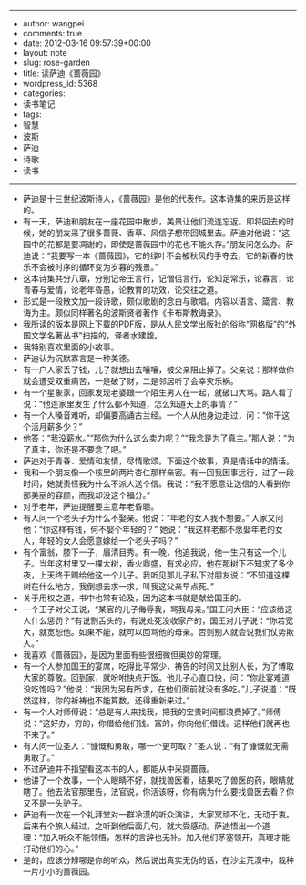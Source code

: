 - --
- author: wangpei
- comments: true
- date: 2012-03-16 09:57:39+00:00
- layout: note
- slug: rose-garden
- title: 读萨迪《蔷薇园》
- wordpress_id: 5368
- categories:
- 读书笔记
- tags:
- 智慧
- 波斯
- 萨迪
- 诗歌
- 读书
- --
- 萨迪是十三世纪波斯诗人，《蔷薇园》是他的代表作。这本诗集的来历是这样的。
- 有一天，萨迪和朋友在一座花园中散步，美景让他们流连忘返。即将回去的时候，她的朋友采了很多蔷薇、香草、风信子想带回城里去。萨迪对他说：“这园中的花都是要凋谢的，即使是蔷薇园中的花也不能久存。”朋友问怎么办。萨迪说：“我要写一本《蔷薇园》，它的绿叶不会被秋风的手夺去，它的新春的快乐不会被时序的循环变为岁暮的残景。”
- 这本诗集共分八章，分别记帝王言行，记僧侣言行，论知足常乐，论寡言，论青春与爱情，论老年昏愚，论教育的功效，论交往之道。
- 形式是一段散文加一段诗歌，颇似歌剧的念白与歌唱。内容以语言、箴言、教诲为主。颇似同样著名的波斯贤者著作《卡布斯教诲录》。
- 我所读的版本是网上下载的PDF版，是从人民文学出版社的俗称“网格版”的“外国文学名著丛书”扫描的，译者水建馥。
- 我特别喜欢里面的小故事。
- 萨迪认为沉默寡言是一种美德。
- 有一户人家丢了钱，儿子就想出去嚷嚷，被父亲阻止掉了。父亲说：那样做你就会遭受双重痛苦，一是破了财，二是邻居听了会幸灾乐祸。
- 有一个星象家，回家发现老婆跟一个陌生男人在一起，就破口大骂。路人看了说：“他连家里发生了什么都不知道，怎么知道天上的事情？”
- 有一个人嗓音难听，却偏要高诵古兰经。一个人从他身边走过，问：“你干这个活月薪多少？”
- 他答：“我没薪水。”“那你为什么这么卖力呢？”“我念是为了真主。”那人说：“为了真主，你还是不要念了吧。”
- 萨迪对于青春、爱情和友情，尽情歌颂。下面这个故事，真是情话中的情话。
- 我和一个朋友像一个核里的两片杏仁那样亲密。有一回我因事远行，过了一段时间，她就责怪我为什么不派人送个信。我说：“我不愿意让送信的人看到你那美丽的容颜，而我却没这个福分。”
- 对于老年，萨迪提醒要主意年老昏聩。
- 有人问一个老头子为什么不娶亲。他说：“年老的女人我不想要。” 人家又问他：“你这样有钱，何不娶个年轻的？” 她说：“我这样老都不愿娶年老的女人，年轻的女人会愿意嫁给一个老头子吗？”
- 有个富翁，膝下一子，眉清目秀。有一晚，他追我说，他一生只有这一个儿子。当年这村里又一棵大树，香火鼎盛，有求必应，他在那树下不知求了多少夜，上天终于赐给他这一个儿子。我听见那儿子私下对朋友说：“不知道这棵树在什么地方，我倒想去求一求，叫我这父亲早点死。”
- 关于用权之道，书中也常有论及，因为这本书就是献给国王的。
- 一个王子对父王说，“某官的儿子侮辱我，骂我母亲。”国王问大臣：“应该给这人什么惩罚？”有说割舌头的，有说处死没收家产的，国王对儿子说：“你若宽大，就宽恕他。如果不能，就可以回骂他的母亲。否则别人就会说我们仗势欺人。”
- 我喜欢《蔷薇园》，是因为里面有些很细微但奥妙的常理。
- 有一个人参加国王的宴席，吃得比平常少，祷告的时间又比别人长，为了博取大家的尊敬。回到家，就吩咐快点开饭。他儿子心直口快，问：“你赴宴难道没吃饱吗？”他说：“我因为另有所求，在他们面前就没有多吃。”儿子说道：“既然这样，你的祈祷也不能算数，还得重新来过。”
- 有一个人对师傅说：“总是有人来找我，把我的宝贵时间都浪费掉了。”师傅说：“这好办，穷的，你借给他们钱。富的，你向他们借钱。这样他们就再也不来了。”
- 有人问一位圣人：“慷慨和勇敢，哪一个更可取？”圣人说：“有了慷慨就无需勇敢了。”
- 不过萨迪并不指望看这本书的人，都能从中采撷蔷薇。
- 他讲了一个故事，一个人眼睛不好，就找兽医看，结果吃了兽医的药，眼睛就瞎了。他去法官那里告，法官说，你活该呀，你有病为什么要找兽医去看？你又不是一头驴子。
- 萨迪有一次在一个礼拜堂对一群冷漠的听众演讲，大家冥顽不化，无动于衷。后来有个旅人经过，之听到他后面几句，就大受感动。萨迪悟出一个道理：“加入听众不能领悟，怎样的言辞也无补。加入他们茅塞顿开，真理才能打动他们的心。”
- 是的，应该分辨哪是你的听众，然后说出真实无伪的话，在沙尘荒漠中，栽种一片小小的蔷薇园。
